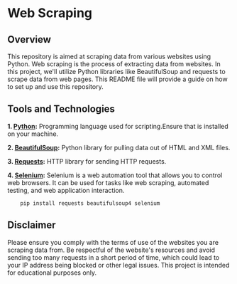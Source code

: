 # Web Scraping

## Overview 

This repository is aimed at scraping data from various websites using Python. Web scraping is the process of extracting data from websites. In this project, we'll utilize Python libraries like BeautifulSoup and requests to scrape data from web pages. This README file will provide a guide on how to set up and use this repository.

## Tools and Technologies

**1. [Python](https://www.python.org/):** Programming language used for scripting.Ensure that is installed on your machine.


**2. [BeautifulSoup](https://www.crummy.com/software/BeautifulSoup/bs4/doc/):** Python library for pulling data out of HTML and XML files.


**3. [Requests](https://docs.python-requests.org/en/latest/):** HTTP library for sending HTTP requests.

**4. [Selenium](https://www.selenium.dev/):** Selenium is a web automation tool that allows you to control web browsers. It can be used for tasks like web scraping, automated testing, and web application interaction.

```
    pip install requests beautifulsoup4 selenium
```

## Disclaimer

Please ensure you comply with the terms of use of the websites you are scraping data from. Be respectful of the website's resources and avoid sending too many requests in a short period of time, which could lead to your IP address being blocked or other legal issues. This project is intended for educational purposes only.
